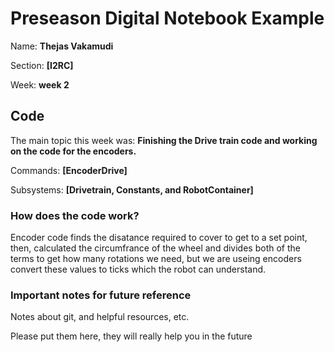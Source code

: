 
# Preseason Digital Notebook Example
Name: **Thejas Vakamudi**

Section: **[I2RC]**

Week: **week 2**


## Code

The main topic this week was: **Finishing the Drive train code and working on the code for the encoders.**

Commands: **[EncoderDrive]**

Subsystems: **[Drivetrain, Constants, and RobotContainer]**

### How does the code work?
Encoder code finds the disatance required to cover to get to a set point, then, calculated the circumfrance of the wheel and divides both of the terms to get how many rotations we need, but we are useing encoders convert these values to ticks which the robot can understand.


### Important notes for future reference
Notes about git, and helpful resources, etc. 

Please put them here, they will really help you in the future 